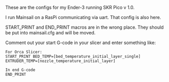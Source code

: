 These are the configs for my Ender-3 running SKR Pico v 1.0.

I run Mainsail on a RasPi communicating via uart. That config is also here. 

START_PRINT and END_PRINT macros are in the wrong place. They should be put into mainsail.cfg and will be moved.

Comment out your start G-code in your slicer
and enter something like:

    For Orca Slicer:
    START_PRINT BED_TEMP=[bed_temperature_initial_layer_single] EXTRUDER_TEMP=[nozzle_temperature_initial_layer]

    In end G-code
    END_PRINT
